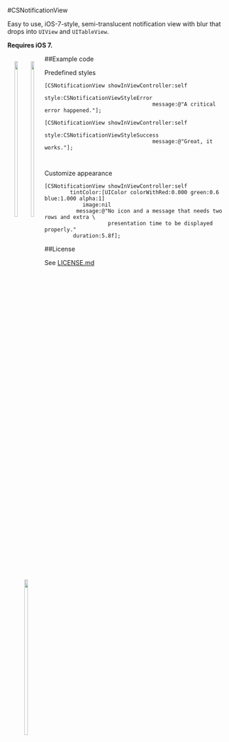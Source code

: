 #CSNotificationView

Easy to use, iOS-7-style, semi-translucent notification view with blur that drops into `UIView` and `UITableView`.

**Requires iOS 7.**


<div style="float: left; text-align: center">

<img src="https://f.cloud.github.com/assets/14349/1233447/de61fffc-2928-11e3-8259-c1b81b08dfe0.png" width="30%"></img>
&nbsp;
<img src="https://f.cloud.github.com/assets/14349/1233448/de644492-2928-11e3-89da-3801a77e1498.png" width="30%"></img>
&nbsp;
<img src="https://f.cloud.github.com/assets/956573/1167997/81752d2a-2098-11e3-96a3-c99f4b576a1f.png" width="30%"></img>


</div>

##Example code

Predefined styles

```objc
[CSNotificationView showInViewController:self
	 								style:CSNotificationViewStyleError
								  message:@"A critical error happened."];
									  
[CSNotificationView showInViewController:self
									style:CSNotificationViewStyleSuccess
								  message:@"Great, it works."];
									  
									  
```

Customize appearance

```objc
[CSNotificationView showInViewController:self
        tintColor:[UIColor colorWithRed:0.000 green:0.6 blue:1.000 alpha:1]
            image:nil
          message:@"No icon and a message that needs two rows and extra \
                    presentation time to be displayed properly."
         duration:5.8f];

```

##License

See [LICENSE.md](https://raw.github.com/problame/CSNotificationView/master/LICENSE.md)
